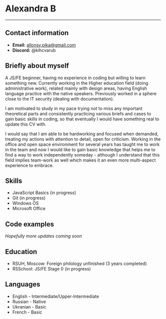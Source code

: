 # Alexandra B
-------

## Contact information

* **Email:** allonsy.pika@gmail.com 
* **Discord:** @kihcvarub

## Briefly about myself

A JS/FE beginner, having no experience in coding but willing to learn something new. Currently working in the Higher education field (doing administrative work), related mainly with design areas, having English language practice with the native speakers. Previously worked in a sphere close to the IT security (dealing with documentation). 

I am motivated to study in my pace trying not to miss any important theoretical parts and consistently practicing various briefs and cases to gain basic skills in coding, so that eventually I would have something real to update this CV with.  

I would say that I am able to be hardworking and focused when demanded, treating my actions with attention to detail, open for criticism. Working in the office and open space environment for several years has taught me to work in the team and now I would like to gain basic knowledge that helps me to find a way to work independently someday - although I understand that this field implies team-work as well which makes it an even more multi-aspect experience to embrace. 

## Skills

* JavaScript Basics (in progress)
* Git (in progress)
* Windows OS
* Microsoft Office 

## Code examples

*Hopefully more updates coming soon*

## Education

* RSUH, Moscow: Foreign philology unfinished (3 years completed)
* RSSchool: JS/FE Stage 0 (in progress)

## Languages

* English - Intermediate/Upper-Intermediate
* Russian - Native
* Ukranian - Basic
* French - Basic
